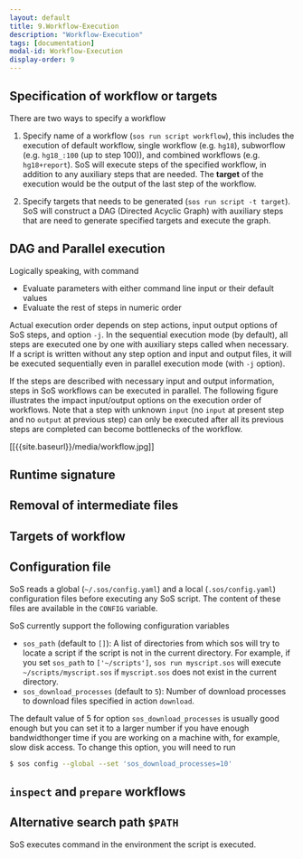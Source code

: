 ```yaml
---
layout: default
title: 9.Workflow-Execution
description: "Workflow-Execution"
tags: [documentation]
modal-id: Workflow-Execution
display-order: 9
---
```


## Specification of workflow or targets

There are two ways to specify a workflow

1. Specify name of a workflow (`sos run script workflow`), this includes the execution of default workflow, single workflow (e.g. `hg18`), subworflow (e.g. `hg18_:100` (up to step 100)), and combined workflows (e.g. `hg18+report`). SoS will execute steps of the specified workflow, in addition to any auxiliary steps that are needed. The **target** of the execution would be the output of the last step of the workflow.

2. Specify targets that needs to be generated (`sos run script -t target`). SoS will construct a DAG (Directed Acyclic Graph) with auxiliary steps that are need to generate specified targets and execute the graph.

## DAG and Parallel execution

Logically speaking, with command

* Evaluate parameters with either command line input or their default values
* Evaluate the rest of steps in numeric order

Actual execution order depends on step actions, input output options of SoS steps, and option `-j`.
In the sequential execution mode (by default),
all steps are executed one by one with auxiliary steps called when necessary. If a script is written without any step option and
input and output files, it will be executed sequentially even in parallel execution mode (with `-j` option).

If the steps are described with necessary input and output information, steps in SoS workflows can be executed in parallel. The
following figure illustrates the impact input/output options on the execution order of workflows. Note that a step with
unknown `input` (no `input` at present step and no `output` at previous step) can only be executed after all its previous steps
are completed can become bottlenecks of the workflow.

[[{{site.baseurl}}/media/workflow.jpg]]


## Runtime signature

## Removal of intermediate files

## Targets of workflow


## Configuration file

SoS reads a global (`~/.sos/config.yaml`) and a local (`.sos/config.yaml`) configuration files before executing any SoS script. The content of these files are available in the `CONFIG` variable. 

SoS currently support the following configuration variables

* `sos_path` (default to `[]`): A list of directories from which sos will try to locate a script if the script is not in the current directory. For example, if you set `sos_path` to `['~/scripts']`, `sos run myscript.sos` will execute `~/scripts/myscript.sos` if `myscript.sos` does not exist in the current directory. 
* `sos_download_processes` (default to `5`): Number of download processes to download files specified in action `download`.

The default value of 5 for option `sos_download_processes` is usually good enough but you can set it to a larger number if you have enough bandwidthonger time if you are working on a machine with, for example, slow disk access. To change this option, you will need to run

```bash
$ sos config --global --set 'sos_download_processes=10'
```

## `inspect` and `prepare` workflows

## Alternative search path `$PATH`

SoS executes command in the environment the script is executed. 
